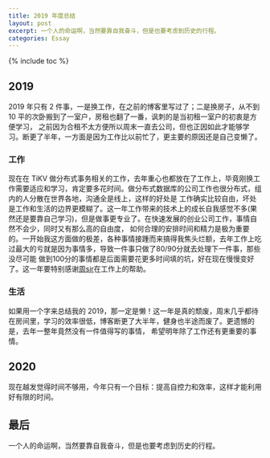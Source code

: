```yaml
---
title: 2019 年度总结
layout: post
excerpt: 一个人的命运啊，当然要靠自我奋斗，但是也要考虑到历史的行程。
categories: Essay
---
```


{% include toc %}

## 2019
2019 年只有 2 件事，一是换工作，在之前的博客里写过了；二是换房子，从不到 10 平的次卧搬到了一室户，房租也翻了一番，讽刺的是当初租一室户的初衷是方便学习，
之前因为合租不太方便所以周末一直去公司，但也正因如此才能够学习。断更了半年，一方面是因为工作比以前忙了，更主要的原因还是自己变懒了。

### 工作
现在在 TiKV 做分布式事务相关的工作，去年重心也都放在了工作上，毕竟刚换工作需要适应和学习，肯定要多花时间。做分布式数据库的公司工作也很分布式，组内的人分散在世界各地，沟通全是线上，这样的好处是
工作确实比较自由，坏处是工作和生活的边界更模糊了。这一年工作带来的技术上的成长自我感觉不多(果然还是要靠自己学习)，但是做事更专业了。在快速发展的创业公司工作，事情自然不会少，同时又有那么高的自由度，
如何合理的安排时间和精力是极为重要的。一开始我这方面做的极差，各种事情接踵而来搞得我焦头烂额，去年工作上吃过最大的亏就是因为事情多，导致一件事只做了80/90分就去处理下一件事，那些没尽可能
做到100分的事情都是后面需要花更多时间填的坑，好在现在慢慢变好了。这一年要特别感谢[周sir](https://github.com/coocood)在工作上的帮助。

### 生活
如果用一个字来总结我的 2019，那一定是懒！这一年是真的颓废，周末几乎都待在房间里，学习的效率很低，博客断更了大半年，健身也半途而废了。更遗憾的是，去年一整年竟然没有一件值得写的事情，
希望明年除了工作还有更重要的事情。

## 2020
现在越发觉得时间不够用，今年只有一个目标：提高自控力和效率，这样才能利用好有限的时间。

## 最后
一个人的命运啊，当然要靠自我奋斗，但是也要考虑到历史的行程。
